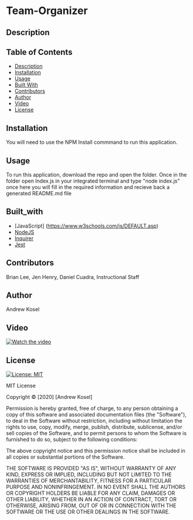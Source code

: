 # Team-Organizer

## Description

  
## Table of Contents
* [Description](#description)
* [Installation](#installation)
* [Usage](#usage)
* [Built With](#built_with)
* [Contributors](#contributors)
* [Author](#author)
* [Video](#video)
* [License](#license)


## Installation

You will need to use the NPM Install commmand to run this application.

## Usage

To run this application, download the repo and open the folder. Once in the folder open Index.js in your integrated terminal and type "node index.js" once here you will fill in the required information and recieve back a generated README.md file 

## Built_with

* [JavaScript] (https://www.w3schools.com/js/DEFAULT.asp)
* [NodeJS](https://nodejs.org/en/)
* [Inquirer](https://www.npmjs.com/package/inquirer)
* [Jest](https://jestjs.io/docs/en/api)

## Contributors

Brian Lee, Jen Henry, Daniel Cuadra, Instructional Staff
  
## Author

Andrew Kosel


## Video

[![Watch the video](https://user-images.githubusercontent.com/70727213/95645101-c739c900-0a70-11eb-91a7-83db8ec6797b.png)](https://www.youtube.com/watch?v=FpMBdWEs0Hw&feature=youtu.be)

## License

[![License: MIT](https://img.shields.io/badge/License-MIT-blue.svg)](https://opensource.org/licenses/MIT)

MIT License

Copyright &copy; [2020] [Andrew Kosel]

Permission is hereby granted, free of charge, to any person obtaining a copy
of this software and associated documentation files (the "Software"), to deal
in the Software without restriction, including without limitation the rights
to use, copy, modify, merge, publish, distribute, sublicense, and/or sell
copies of the Software, and to permit persons to whom the Software is
furnished to do so, subject to the following conditions:

The above copyright notice and this permission notice shall be included in all
copies or substantial portions of the Software.

THE SOFTWARE IS PROVIDED "AS IS", WITHOUT WARRANTY OF ANY KIND, EXPRESS OR
IMPLIED, INCLUDING BUT NOT LIMITED TO THE WARRANTIES OF MERCHANTABILITY,
FITNESS FOR A PARTICULAR PURPOSE AND NONINFRINGEMENT. IN NO EVENT SHALL THE
AUTHORS OR COPYRIGHT HOLDERS BE LIABLE FOR ANY CLAIM, DAMAGES OR OTHER
LIABILITY, WHETHER IN AN ACTION OF CONTRACT, TORT OR OTHERWISE, ARISING FROM,
OUT OF OR IN CONNECTION WITH THE SOFTWARE OR THE USE OR OTHER DEALINGS IN THE
SOFTWARE.